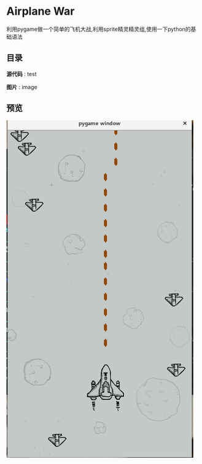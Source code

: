 Airplane War
====
利用pygame做一个简单的飞机大战,利用sprite精灵精灵组,使用一下python的基础语法

## 目录
**源代码** : test

**图片** : image

## 预览
![运行截图](./airplane_war/AirplaneWar.png)
